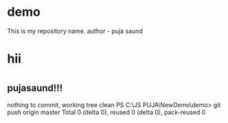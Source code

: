 # demo
This is my repository name.
author - puja saund
<h1>hii<h1>
<h2>pujasaund!!!</h2>
<p>nothing to commit, working tree clean
PS C:\JS PUJA\NewDemo\demo> git push origin master
Total 0 (delta 0), reused 0 (delta 0), pack-reused 0 </p>
